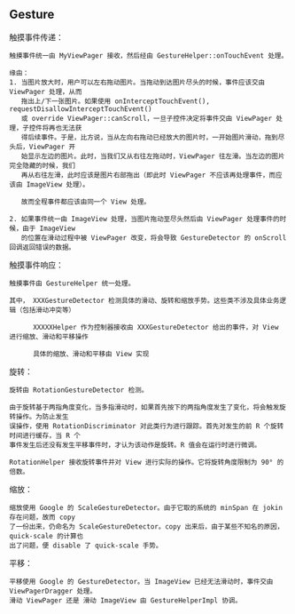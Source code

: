 ## Gesture

触摸事件传递：

    触摸事件统一由 MyViewPager 接收，然后经由 GestureHelper::onTouchEvent 处理。

    缘由：
    1. 当图片放大时，用户可以左右拖动图片。当拖动到达图片尽头的时候，事件应该交由 ViewPager 处理，从而
       拖出上/下一张图片。如果使用 onInterceptTouchEvent(), requestDisallowInterceptTouchEvent()
       或 override ViewPager::canScroll，一旦子控件决定将事件交由 ViewPager 处理，子控件将再也无法获
       得后续事件。于是，比方说，当从左向右拖动已经放大的图片时，一开始图片滑动，拖到尽头后，ViewPager 开
       始显示左边的图片。此时，当我们又从右往左拖动时，ViewPager 往左滑。当左边的图片完全隐藏的时候，我们
       再从右往左滑，此时应该是图片右部拖出（即此时 ViewPager 不应该再处理事件，而应该由 ImageView 处理）。

       故而全程事件都应该由同一个 View 处理。

    2. 如果事件统一由 ImageView 处理，当图片拖动至尽头然后由 ViewPager 处理事件的时候，由于 ImageView
       的位置在滑动过程中被 ViewPager 改变，将会导致 GestureDetector 的 onScroll 回调返回错误的数据。



触摸事件响应：

    触摸事件由 GestureHelper 统一处理。

    其中， XXXGestureDetector 检测具体的滑动、旋转和缩放手势。这些类不涉及具体业务逻辑（包括滑动冲突等）

          XXXXXHelper 作为控制器接收由 XXXGestureDetector 给出的事件，对 View 进行缩放、滑动和平移操作

          具体的缩放、滑动和平移由 View 实现


旋转：

    旋转由 RotationGestureDetector 检测。

    由于旋转基于两指角度变化，当多指滑动时，如果首先按下的两指角度发生了变化，将会触发旋转操作。为防止发生
    误操作，使用 RotationDiscriminator 对此类行为进行跟踪。首先对发生的前 R 个旋转时间进行缓存，当 R 个
    事件发生后还没有发生平移事件时，才认为该动作是旋转。R 值会在运行时进行微调。

    RotationHelper 接收旋转事件并对 View 进行实际的操作。它将旋转角度限制为 90° 的倍数。


缩放：

    缩放使用 Google 的 ScaleGestureDetector。由于它取的系统的 minSpan 在 jokin 存在问题，故而 copy
    了一份出来，仍命名为 ScaleGestureDetector。copy 出来后，由于某些不知名的原因，quick-scale 的计算也
    出了问题，便 disable 了 quick-scale 手势。


平移：

    平移使用 Google 的 GestureDetector。当 ImageView 已经无法滑动时，事件交由 ViewPagerDragger 处理。
    滑动 ViewPager 还是 滑动 ImageView 由 GestureHelperImpl 协调。
